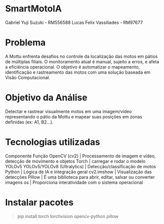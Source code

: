 # SmartMotoIA

Gabriel Yuji Suzuki - RM556588
Lucas Felix Vassiliades - RM97677


# Problema
A Mottu enfrenta desafios no controle da localização das motos em pátios de múltiplas filiais. O monitoramento atual é manual, sujeito a erros, e afeta a eficiência operacional. O objetivo é automatizar o mapeamento, identificação e rastreamento das motos com uma solução baseada em Visão Computacional.

# Objetivo da Análise
Detectar e rastrear visualmente motos em uma imagem/vídeo representando o pátio da Mottu e mapear suas posições em zonas definidas (ex: A1, B2...).

# Tecnologias utilizadas 

Componente                    Função
OpenCV (cv2)                | Processamento de imagem e vídeo, detecção de movimento e objetos
Torch                       | carregar e rodar o modelo YOLOv5
YOLOv5/YOLOv8 (Ultralytics) | Detecção/classificação de motos
Python                      | Lógica de IA e integração geral
cv2.imshow                  | Visualização das detecções
Pillow                      | É uma biblioteca para abrir, editar, salvar ou converter imagens
os                          | Proporciona interatividade com o sistema operacional

# Instalar pacotes

> pip install torch torchvision opencv-python pillow

